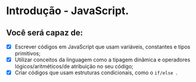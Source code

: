 # Introdução - JavaScript.

## Você será capaz de:

- [x] Escrever códigos em JavaScript que usam variáveis, constantes e tipos primitivos;
- [x] Utilizar conceitos da linguagem como a tipagem dinâmica e operadores lógicos/aritméticos/de atribuição no seu código;
- [x] Criar códigos que usam estruturas condicionais, como o ```if/else ```.
